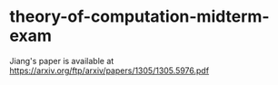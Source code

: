 # theory-of-computation-midterm-exam

Jiang's paper is available at https://arxiv.org/ftp/arxiv/papers/1305/1305.5976.pdf
